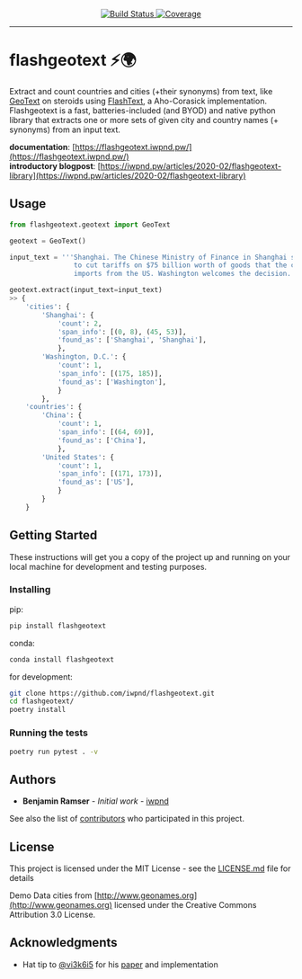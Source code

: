 <p align="center">
<a href="https://github.com/iwpnd/flashgeotext/actions" target="_blank">
    <img src="https://github.com/iwpnd/flashgeotext/workflows/build/badge.svg?branch=master" alt="Build Status">
</a>
<a href="https://codecov.io/gh/iwpnd/flashgeotext" target="_blank">
    <img src="https://codecov.io/gh/iwpnd/flashgeotext/branch/master/graph/badge.svg" alt="Coverage">
</a>
</p>

---

# flashgeotext :zap::earth_africa:

Extract and count countries and cities (+their synonyms) from text, like [GeoText](https://github.com/elyase/geotext) on steroids using [FlashText](https://github.com/vi3k6i5/flashtext/), a Aho-Corasick implementation. Flashgeotext is a fast, batteries-included (and BYOD) and native python library that extracts one or more sets of given city and country names (+ synonyms) from an input text.

**documentation**: [https://flashgeotext.iwpnd.pw/](https://flashgeotext.iwpnd.pw/)  
**introductory blogpost**: [https://iwpnd.pw/articles/2020-02/flashgeotext-library](https://iwpnd.pw/articles/2020-02/flashgeotext-library)

## Usage

```python
from flashgeotext.geotext import GeoText

geotext = GeoText()

input_text = '''Shanghai. The Chinese Ministry of Finance in Shanghai said that China plans
                to cut tariffs on $75 billion worth of goods that the country
                imports from the US. Washington welcomes the decision.'''

geotext.extract(input_text=input_text)
>> {
    'cities': {
        'Shanghai': {
            'count': 2,
            'span_info': [(0, 8), (45, 53)],
            'found_as': ['Shanghai', 'Shanghai'],
            },
        'Washington, D.C.': {
            'count': 1,
            'span_info': [(175, 185)],
            'found_as': ['Washington'],
            }
        },
    'countries': {
        'China': {
            'count': 1,
            'span_info': [(64, 69)],
            'found_as': ['China'],
            },
        'United States': {
            'count': 1,
            'span_info': [(171, 173)],
            'found_as': ['US'],
            }
        }
    }
```

## Getting Started

These instructions will get you a copy of the project up and running on your local machine for development and testing purposes.

### Installing

pip:

```bash
pip install flashgeotext
```

conda:

```bash
conda install flashgeotext
```

for development:

```bash
git clone https://github.com/iwpnd/flashgeotext.git
cd flashgeotext/
poetry install
```

### Running the tests

```bash
poetry run pytest . -v
```

## Authors

- **Benjamin Ramser** - _Initial work_ - [iwpnd](https://github.com/iwpnd)

See also the list of [contributors](https://github.com/iwpnd/flashgeotext/contributors) who participated in this project.

## License

This project is licensed under the MIT License - see the [LICENSE.md](LICENSE.md) file for details

Demo Data cities from [http://www.geonames.org](http://www.geonames.org) licensed under the Creative Commons Attribution 3.0 License.

## Acknowledgments

- Hat tip to [@vi3k6i5](https://github.com/vi3k6i5) for his [paper](https://arxiv.org/abs/1711.00046) and implementation
